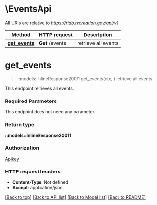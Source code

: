 # \EventsApi

All URIs are relative to *https://ridb.recreation.gov/api/v1*

Method | HTTP request | Description
------------- | ------------- | -------------
[**get_events**](EventsApi.md#get_events) | **Get** /events | retrieve all events


# **get_events**
> ::models::InlineResponse20011 get_events(ctx, )
retrieve all events

This endpoint retrieves all events.

### Required Parameters
This endpoint does not need any parameter.

### Return type

[**::models::InlineResponse20011**](inline_response_200_11.md)

### Authorization

[Apikey](../README.md#Apikey)

### HTTP request headers

 - **Content-Type**: Not defined
 - **Accept**: application/json

[[Back to top]](#) [[Back to API list]](../README.md#documentation-for-api-endpoints) [[Back to Model list]](../README.md#documentation-for-models) [[Back to README]](../README.md)

